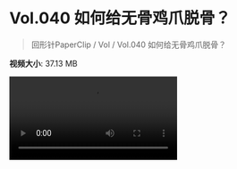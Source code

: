 # Vol.040 如何给无骨鸡爪脱骨？

> 回形针PaperClip / Vol / Vol.040 如何给无骨鸡爪脱骨？

**视频大小**: 37.13 MB

<div class="video"><video src="https://file.hsyhx.top/archive/PaperClip/Vol/040.mp4" controls preload>🤔 您的浏览器不支持 video 标签</video></div>